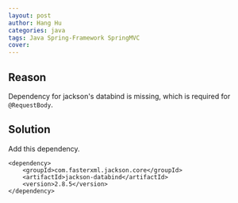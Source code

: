 ```yaml
---
layout: post
author: Hang Hu
categories: java
tags: Java Spring-Framework SpringMVC 
cover: 
---
```


## Reason

Dependency for jackson's databind is missing, which is required for `@RequestBody`.
## Solution

Add this dependency.
```
<dependency>
    <groupId>com.fasterxml.jackson.core</groupId>
    <artifactId>jackson-databind</artifactId>
    <version>2.8.5</version>
</dependency>
```
